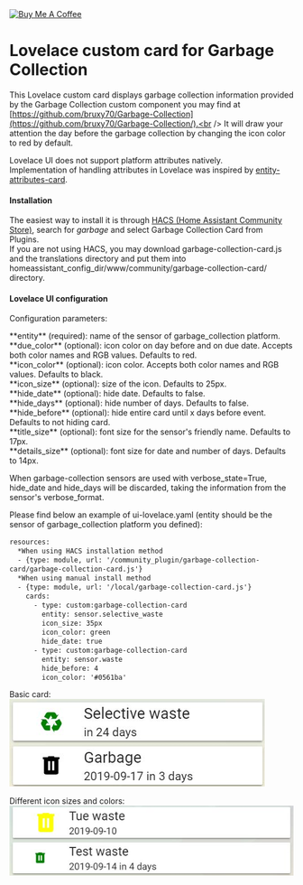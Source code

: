 <a href="https://www.buymeacoffee.com/6rF5cQl" target="_blank" rel="nofollow">
<img src="https://cdn.buymeacoffee.com/buttons/default-blue.png" alt="Buy Me A Coffee" style="height: 51px !important;width: 217px !important;" ></a>

# Lovelace custom card for Garbage Collection

This Lovelace custom card displays garbage collection information provided by
the Garbage Collection custom component you may find at
[https://github.com/bruxy70/Garbage-Collection](https://github.com/bruxy70/Garbage-Collection/).<br />
It will draw your attention the day before the garbage collection by changing the icon color to red by default.

Lovelace UI does not support platform attributes natively.<br />
Implementation of handling attributes in Lovelace was inspired by [entity-attributes-card](https://github.com/custom-cards/entity-attributes-card).

#### Installation
The easiest way to install it is through [HACS (Home Assistant Community Store)](https://custom-components.github.io/hacs/),
search for <i>garbage</i> and select Garbage Collection Card from Plugins.<br />
If you are not using HACS, you may download garbage-collection-card.js and the translations directory and put them into
homeassistant_config_dir/www/community/garbage-collection-card/ directory.<br />

#### Lovelace UI configuration
Configuration parameters:<br />
<p>
**entity** (required): name of the sensor of garbage_collection platform.<br />
**due_color** (optional): icon color on day before and on due date. Accepts both color names and RGB values. Defaults to red.<br />
**icon_color** (optional): icon color. Accepts both color names and RGB values. Defaults to black.<br />
**icon_size** (optional): size of the icon. Defaults to 25px.<br />
**hide_date** (optional): hide date. Defaults to false.<br />
**hide_days** (optional): hide number of days. Defaults to false.<br />
**hide_before** (optional): hide entire card until x days before event.  Defaults to not hiding card.<br />
**title_size** (optional): font size for the sensor's friendly name.  Defaults to 17px.<br />
**details_size** (optional): font size for date and number of days.  Defaults to 14px.<br />
<p>
When garbage-collection sensors are used with verbose_state=True, hide_date and hide_days will be discarded,
taking the information from the sensor's verbose_format.
<p>
Please find below an example of ui-lovelace.yaml (entity should be the sensor of garbage_collection platform you defined):

```
resources:
  *When using HACS installation method
  - {type: module, url: '/community_plugin/garbage-collection-card/garbage-collection-card.js'}
  *When using manual install method
  - {type: module, url: '/local/garbage-collection-card.js'}
    cards:
      - type: custom:garbage-collection-card
        entity: sensor.selective_waste
        icon_size: 35px
        icon_color: green
        hide_date: true
      - type: custom:garbage-collection-card
        entity: sensor.waste
        hide_before: 4
        icon_color: '#0561ba'
```

Basic card:<br />
![Garbage Collection card example](garbage_collection_lovelace.jpg)

Different icon sizes and colors:<br />
![Different icon sizes](garbage_collection_difsize.jpg)

